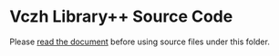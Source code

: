 # Vczh Library++ Source Code

Please [read the document](http://vczh-libraries.github.io/doc/current/home/download.html) before using source files under this folder.
